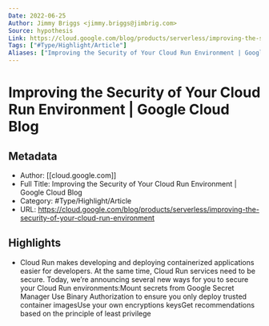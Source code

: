 ```yaml
---
Date: 2022-06-25
Author: Jimmy Briggs <jimmy.briggs@jimbrig.com>
Source: hypothesis
Link: https://cloud.google.com/blog/products/serverless/improving-the-security-of-your-cloud-run-environment
Tags: ["#Type/Highlight/Article"]
Aliases: ["Improving the Security of Your Cloud Run Environment | Google Cloud Blog", "Improving the Security of Your Cloud Run Environment | Google Cloud Blog"]
---
```

# Improving the Security of Your Cloud Run Environment | Google Cloud Blog

## Metadata
- Author: [[cloud.google.com]]
- Full Title: Improving the Security of Your Cloud Run Environment | Google Cloud Blog
- Category: #Type/Highlight/Article
- URL: https://cloud.google.com/blog/products/serverless/improving-the-security-of-your-cloud-run-environment

## Highlights
- Cloud Run makes developing and deploying containerized applications easier for developers. At the same time, Cloud Run services need to be secure. Today, we’re announcing several new ways for you to secure your Cloud Run environments:Mount secrets from Google Secret Manager Use Binary Authorization to ensure you only deploy trusted container imagesUse your own encryptions keysGet recommendations based on the principle of least privilege
